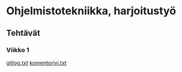 # Ohjelmistotekniikka, harjoitustyö

## Tehtävät

### Viikko 1
[gitlog.txt](https://github.com/yusifsalam/ot-harjoitustyo/blob/master/laskarit/viikko1/gitlog.txt)
[komentorivi.txt](https://github.com/yusifsalam/ot-harjoitustyo/blob/master/laskarit/viikko1/komentorivi.txt)
